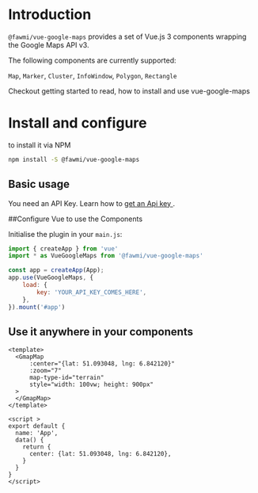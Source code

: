 # Introduction

`@fawmi/vue-google-maps` provides a set of Vue.js 3 components wrapping the Google Maps API v3.

The following components are currently supported:

`Map`, `Marker`, `Cluster`, `InfoWindow`, `Polygon`, `Rectangle`


Checkout getting started to read, how to install and use vue-google-maps

# Install and configure

to install it via NPM
```bash
npm install -S @fawmi/vue-google-maps
```

## Basic usage
You need an API Key. Learn how to [get an Api key ](https://developers.google.com/maps/documentation/javascript/get-api-key).

##Configure Vue to use the Components

Initialise the plugin in your `main.js`:
```js
import { createApp } from 'vue'
import * as VueGoogleMaps from '@fawmi/vue-google-maps'

const app = createApp(App);
app.use(VueGoogleMaps, {
    load: {
        key: 'YOUR_API_KEY_COMES_HERE',
    },
}).mount('#app')
```

## Use it anywhere in your components

```vue
<template>
  <GmapMap
      :center="{lat: 51.093048, lng: 6.842120}"
      :zoom="7"
      map-type-id="terrain"
      style="width: 100vw; height: 900px"
  >
  </GmapMap>
</template>

<script >
export default {
  name: 'App',
  data() {
    return {
      center: {lat: 51.093048, lng: 6.842120},
    }
  }
}
</script>
```

